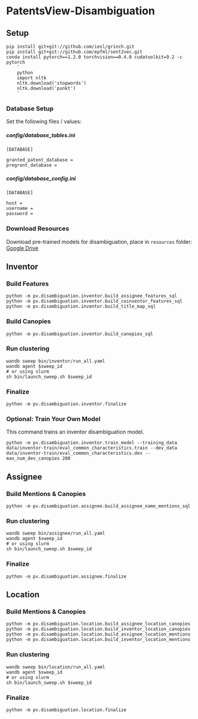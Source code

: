 # PatentsView-Disambiguation

## Setup

```
pip install git+git://github.com/iesl/grinch.git
pip install git+git://github.com/epfml/sent2vec.git
conda install pytorch==1.2.0 torchvision==0.4.0 cudatoolkit=9.2 -c pytorch
    `
    python
    import nltk
    nltk.download('stopwords')
    nltk.download('punkt')
    `
```

### Database Setup

Set the following files / values:

#####  config/database_tables.ini

```
[DATABASE]

granted_patent_database =
pregrant_database =
```

#####  config/database_config.ini

```
[DATABASE]

host =
username =
password =
```

### Download Resources

Download pre-trained models for disambiguation, place in `resources` folder: [Google Drive](https://drive.google.com/drive/folders/1KgCytOFCRTrKs-blmFhEbXzLoaZHUgNm?usp=sharing)

## Inventor

### Build Features

```
python -m pv.disambiguation.inventor.build_assignee_features_sql
python -m pv.disambiguation.inventor.build_coinventor_features_sql
python -m pv.disambiguation.inventor.build_title_map_sql
```

### Build Canopies

```
python -m pv.disambiguation.inventor.build_canopies_sql
```

### Run clustering

```
wandb sweep bin/inventor/run_all.yaml
wandb agent $sweep_id
# or using slurm
sh bin/launch_sweep.sh $sweep_id
```

### Finalize

```
python -m pv.disambiguation.inventor.finalize
```

### Optional: Train Your Own Model

This command trains an inventor disambiguation model.

```
python -m pv.disambiguation.inventor.train_model --training_data data/inventor-train/eval_common_characteristics.train --dev_data data/inventor-train/eval_common_characteristics.dev --max_num_dev_canopies 200
```

## Assignee

### Build Mentions & Canopies

```
python -m pv.disambiguation.assignee.build_assignee_name_mentions_sql
```

### Run clustering

```
wandb sweep bin/assignee/run_all.yaml
wandb agent $sweep_id
# or using slurm
sh bin/launch_sweep.sh $sweep_id
```

### Finalize

```
python -m pv.disambiguation.assignee.finalize
```

## Location

### Build Mentions & Canopies

```
python -m pv.disambiguation.location.build_assignee_location_canopies
python -m pv.disambiguation.location.build_inventor_location_canopies
python -m pv.disambiguation.location.build_assignee_location_mentions
python -m pv.disambiguation.location.build_inventor_location_mentions
```

### Run clustering

```
wandb sweep bin/location/run_all.yaml
wandb agent $sweep_id
# or using slurm
sh bin/launch_sweep.sh $sweep_id
```

### Finalize

```
python -m pv.disambiguation.location.finalize
```